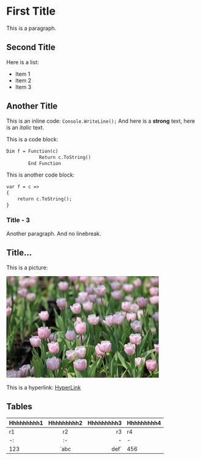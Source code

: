 ﻿# First Title
This is a paragraph.
## Second Title
Here is a list:
* Item 1
* Item 2
* Item 3
## Another Title
This is an inline code: `Console.WriteLine();`
And here is a **strong** text,
here is an *italic* text.

This is a code block:
``` vb.net
Dim f = Function(c)
            Return c.ToString()
        End Function
```
This is another code block:

    var f = c =>
    {
        return c.ToString();
    }
### Title - 3
Another paragraph.
And no linebreak.
## Title...
This is a picture:

![ABC](tulip.jpg)

This is a hyperlink: [HyperLink](http://github.com/)
## Tables
|Hhhhhhhhh1|Hhhhhhhhh2|Hhhhhhhhh3|Hhhhhhhhh4|
|-|:-:|-:|:-|
|r1|r2|r3|r4|
|-:|:-|-|-|
|123|`abc|def`|456|789
